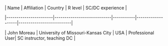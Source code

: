 | Name            	      | Affiliation                | Country   | R level           | SC/DC experience         |

|-----------------------|----------------------------|-----------|-------------------|--------------------------|

| John Moreau    | University of Missouri-Kansas City    | USA        | Professional User| SC instructor, teaching DC |


